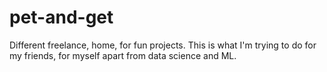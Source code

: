 # pet-and-get
Different freelance, home, for fun projects.
This is what I'm trying to do for my friends, for myself apart from data science and ML.

